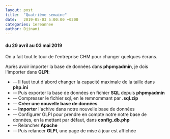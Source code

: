 ```yaml
---
layout: post
title:  "Quatrième semaine"
date:   2019-05-03 5:00:00 +0200
categories: 1ereannee
author: Djinani
---
```



#### du 29 avril au 03 mai 2019

On a fait tout le tour de l'entreprise CHM pour changer quelques écrans.

Après avoir importer la base de données dans **phpmyadmin**, je dois l'importer dans **GLPI**:

* -- Il faut tout d'abord changer la capacité maximale de la taille dans **php.ini**
* -- Puis exporter la base de données en fichier **SQL** depuis **phpmyadmin**
* -- Compresser le fichier sql, en le remnommant par **.sql.zip**
* -- **Créer une nouvelle base de données**
* -- **Importer** l'achive dans notre nouvelle base de données
* -- Configurer GLPI pour prendre en compte notre notre base de données, en la mettant par défaut, dans **config_db.php**
* -- Relancher **Apache**
* -- Puis relancer **GLPI**, une page de mise à jour est affichée


